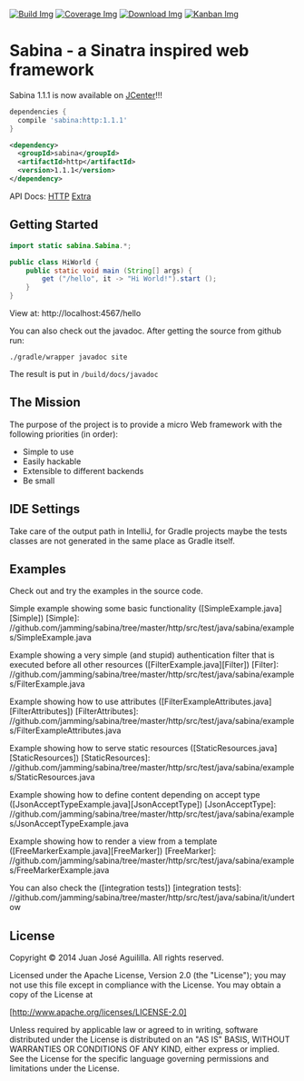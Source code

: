 [![Build Img]][Build Status] [![Coverage Img]][Coverage Status]
[![Download Img]][Download Status] [![Kanban Img]][Kanban Status]

[Build Img]: https://travis-ci.org/jamming/sabina.svg?branch=master
[Build Status]: https://travis-ci.org/jamming/sabina

[Coverage Img]: https://img.shields.io/coveralls/jamming/sabina.svg
[Coverage Status]: https://coveralls.io/r/jamming/sabina

[Download Img]: https://api.bintray.com/packages/jamming/maven/Sabina/images/download.svg
[Download Status]: https://bintray.com/jamming/maven/Sabina/_latestVersion

[Kanban Img]: https://img.shields.io/badge/kanban-huboard-blue.svg
[Kanban Status]: https://huboard.com/jamming/sabina



Sabina - a Sinatra inspired web framework
=========================================

Sabina 1.1.1 is now available on [JCenter]!!!

```groovy
dependencies {
  compile 'sabina:http:1.1.1'
}
```

```xml
<dependency>
  <groupId>sabina</groupId>
  <artifactId>http</artifactId>
  <version>1.1.1</version>
</dependency>
```

API Docs: [HTTP](http://there4.co/sabina/http/) [Extra](http://there4.co/sabina/extra/)

[JCenter]: https://bintray.com/jamming/maven/Sabina


Getting Started
---------------

```java
import static sabina.Sabina.*;

public class HiWorld {
    public static void main (String[] args) {
        get ("/hello", it -> "Hi World!").start ();
    }
}
```

View at: http://localhost:4567/hello

You can also check out the javadoc. After getting the source from github run:

    ./gradle/wrapper javadoc site

The result is put in `/build/docs/javadoc`


The Mission
-----------

The purpose of the project is to provide a micro Web framework with the following priorities (in
order):

* Simple to use
* Easily hackable
* Extensible to different backends
* Be small


IDE Settings
------------

Take care of the output path in IntelliJ, for Gradle projects maybe the tests classes are not
generated in the same place as Gradle itself.


Examples
---------

Check out and try the examples in the source code.

Simple example showing some basic functionality ([SimpleExample.java][Simple])
[Simple]: //github.com/jamming/sabina/tree/master/http/src/test/java/sabina/examples/SimpleExample.java

Example showing a very simple (and stupid) authentication filter that is executed before all
other resources ([FilterExample.java][Filter])
[Filter]: //github.com/jamming/sabina/tree/master/http/src/test/java/sabina/examples/FilterExample.java

Example showing how to use attributes ([FilterExampleAttributes.java][FilterAttributes])
[FilterAttributes]: //github.com/jamming/sabina/tree/master/http/src/test/java/sabina/examples/FilterExampleAttributes.java

Example showing how to serve static resources ([StaticResources.java][StaticResources])
[StaticResources]: //github.com/jamming/sabina/tree/master/http/src/test/java/sabina/examples/StaticResources.java

Example showing how to define content depending on accept type ([JsonAcceptTypeExample.java][JsonAcceptType])
[JsonAcceptType]: //github.com/jamming/sabina/tree/master/http/src/test/java/sabina/examples/JsonAcceptTypeExample.java

Example showing how to render a view from a template ([FreeMarkerExample.java][FreeMarker])
[FreeMarker]: //github.com/jamming/sabina/tree/master/http/src/test/java/sabina/examples/FreeMarkerExample.java

You can also check the ([integration tests])
[integration tests]: //github.com/jamming/sabina/tree/master/http/src/test/java/sabina/it/undertow


License
-------

Copyright © 2014 Juan José Aguililla. All rights reserved.

Licensed under the Apache License, Version 2.0 (the "License"); you may not use this file
except in compliance with the License. You may obtain a copy of the License at

[http://www.apache.org/licenses/LICENSE-2.0]

Unless required by applicable law or agreed to in writing, software distributed under the
License is distributed on an "AS IS" BASIS, WITHOUT WARRANTIES OR CONDITIONS OF ANY KIND,
either express or implied. See the License for the specific language governing permissions
and limitations under the License.
